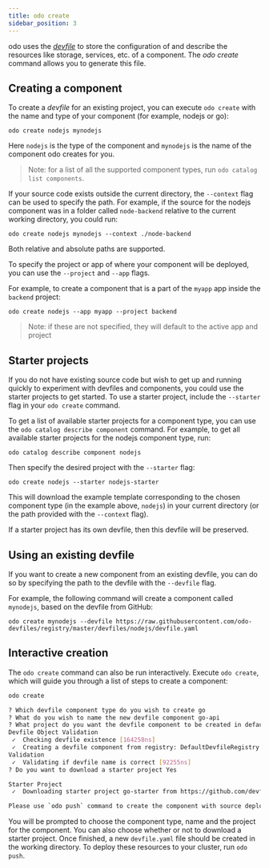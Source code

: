 ```yaml
---
title: odo create
sidebar_position: 3
---
```


odo uses the [_devfile_](https://devfile.io) to store the configuration of and describe the resources like storage, services, etc. of a component. The _odo create_ command allows you to generate this file.

## Creating a component

To create a _devfile_ for an existing project, you can execute `odo create` with the name and type of your component (for example, nodejs or go):

```
odo create nodejs mynodejs
```

Here `nodejs` is the type of the component and `mynodejs` is the name of the component odo creates for you.

> Note: for a list of all the supported component types, run `odo catalog list components`.

If your source code exists outside the current directory, the `--context` flag can be used to specify the path. For example, if the source for the nodejs component was in a folder called `node-backend` relative to the current working directory, you could run:

```
odo create nodejs mynodejs --context ./node-backend
```

Both relative and absolute paths are supported.

To specify the project or app of where your component will be deployed, you can use the `--project` and `--app` flags.

For example, to create a component that is a part of the `myapp` app inside the `backend` project:

```
odo create nodejs --app myapp --project backend
```

> Note: if these are not specified, they will default to the active app and project

## Starter projects

If you do not have existing source code but wish to get up and running quickly to experiment with devfiles and components, you could use the starter projects to get started. To use a starter project, include the `--starter` flag in your `odo create` command.

To get a list of available starter projects for a component type, you can use the `odo catalog describe component` command. For example, to get all available starter projects for the nodejs component type, run: 

```
odo catalog describe component nodejs
```

Then specify the desired project with the `--starter` flag: 

```
odo create nodejs --starter nodejs-starter
```

This will download the example template corresponding to the chosen component type (in the example above, `nodejs`) in your current directory (or the path provided with the `--context` flag).

If a starter project has its own devfile, then this devfile will be preserved.

## Using an existing devfile

If you want to create a new component from an existing devfile, you can do so by specifying the path to the devfile with the `--devfile` flag.

For example, the following command will create a component called `mynodejs`, based on the devfile from GitHub:

```
odo create mynodejs --devfile https://raw.githubusercontent.com/odo-devfiles/registry/master/devfiles/nodejs/devfile.yaml
```

## Interactive creation

The `odo create` command can also be run interactively. Execute `odo create`, which will guide you through a list of steps to create a component:

```sh
odo create

? Which devfile component type do you wish to create go
? What do you wish to name the new devfile component go-api
? What project do you want the devfile component to be created in default
Devfile Object Validation
 ✓  Checking devfile existence [164258ns]
 ✓  Creating a devfile component from registry: DefaultDevfileRegistry [246051ns]
Validation
 ✓  Validating if devfile name is correct [92255ns]
? Do you want to download a starter project Yes

Starter Project
 ✓  Downloading starter project go-starter from https://github.com/devfile-samples/devfile-stack-go.git [429ms]

Please use `odo push` command to create the component with source deployed
```

You will be prompted to choose the component type, name and the project for the component. You can also choose whether or not to download a starter project. Once finished, a new `devfile.yaml` file should be created in the working directory.
To deploy these resources to your cluster, run `odo push`.

